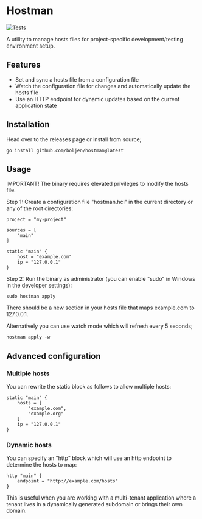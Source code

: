 # Hostman

[![Tests](https://github.com/boljen/hostman/actions/workflows/tests.yml/badge.svg)](https://github.com/boljen/hostman/actions/workflows/tests.yml)

A utility to manage hosts files for project-specific development/testing environment setup.

## Features

* Set and sync a hosts file from a configuration file
* Watch the configuration file for changes and automatically update the hosts file
* Use an HTTP endpoint for dynamic updates based on the current application state

## Installation

Head over to the releases page or install from source;

    go install github.com/boljen/hostman@latest

## Usage

IMPORTANT! The binary requires elevated privileges to modify the hosts file.

Step 1: Create a configuration file "hostman.hcl" in the current directory or any of the root directories:

    project = "my-project"

    sources = [
        "main"
    ]

    static "main" {
        host = "example.com"
        ip = "127.0.0.1"
    }

Step 2: Run the binary as administrator (you can enable "sudo" in Windows in the developer settings):

    sudo hostman apply

There should be a new section in your hosts file that maps example.com to 127.0.0.1.

Alternatively you can use watch mode which will refresh every 5 seconds;

    hostman apply -w

## Advanced configuration

### Multiple hosts

You can rewrite the static block as follows to allow multiple hosts:

    static "main" {
        hosts = [
            "example.com",
            "example.org"
        ]
        ip = "127.0.0.1"
    }

### Dynamic hosts

You can specify an "http" block which will use an http endpoint to determine the hosts to map:

    http "main" {
        endpoint = "http://example.com/hosts"
    }

This is useful when you are working with a multi-tenant application where a tenant lives in a
dynamically generated subdomain or brings their own domain.